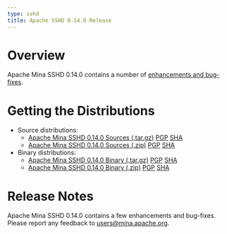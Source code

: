 ```yaml
---
type: sshd
title: Apache SSHD 0.14.0 Release
---
```


# Overview

Apache Mina SSHD 0.14.0 contains a number of [enhancements and bug-fixes](https://issues.apache.org/jira/secure/ReleaseNote.jspa?projectId=12310849&version=12329012).

# Getting the Distributions

* Source distributions:
    * [Apache Mina SSHD 0.14.0 Sources (.tar.gz)](https://archive.apache.org/dist/mina/sshd/0.14.0/apache-sshd-0.14.0-src.tar.gz) [PGP](https://archive.apache.org/dist/mina/sshd/0.14.0/apache-sshd-0.14.0-src.tar.gz.asc) [SHA](https://archive.apache.org/dist/mina/sshd/0.14.0/apache-sshd-0.14.0-src.tar.gz.sha1)
    * [Apache Mina SSHD 0.14.0 Sources (.zip)](https://archive.apache.org/dist/mina/sshd/0.14.0/apache-sshd-0.14.0-src.zip) [PGP](https://archive.apache.org/dist/mina/sshd/0.14.0/apache-sshd-0.14.0-src.zip.asc) [SHA](https://archive.apache.org/dist/mina/sshd/0.14.0/apache-sshd-0.14.0-src.zip.sha1)
* Binary distributions:
    * [Apache Mina SSHD 0.14.0 Binary (.tar.gz)](https://archive.apache.org/dist/mina/sshd/0.14.0/dist/apache-sshd-0.14.0.tar.gz) [PGP](https://archive.apache.org/dist/mina/sshd/0.14.0/dist/apache-sshd-0.14.0.tar.gz.asc) [SHA](https://archive.apache.org/dist/mina/sshd/0.14.0/dist/apache-sshd-0.14.0.tar.gz.sha1)
    * [Apache Mina SSHD 0.14.0 Binary (.zip)](https://archive.apache.org/dist/mina/sshd/0.14.0/dist/apache-sshd-0.14.0.zip) [PGP](https://archive.apache.org/dist/mina/sshd/0.14.0/dist/apache-sshd-0.14.0.zip.asc) [SHA](https://archive.apache.org/dist/mina/sshd/0.14.0/dist/apache-sshd-0.14.0.zip.sha1)

# Release Notes

Apache Mina SSHD 0.14.0 contains a few enhancements and bug-fixes.
Please report any feedback to [users@mina.apache.org](mailto:users@mina.apache.org).
